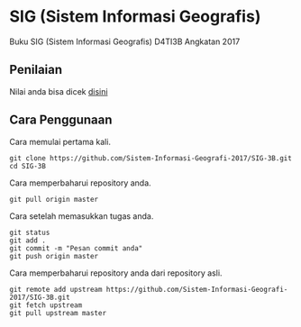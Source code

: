 # SIG (Sistem Informasi Geografis)

Buku SIG (Sistem Informasi Geografis) D4TI3B Angkatan 2017

## Penilaian
Nilai anda bisa dicek [disini](https://docs.google.com/spreadsheets/d/1zQdfZP5UvV5X7fqC_Kzy5_sbEbO0iBgH3GIFZHYX1a4/edit?usp=sharing)

## Cara Penggunaan

Cara memulai pertama kali.
```
git clone https://github.com/Sistem-Informasi-Geografi-2017/SIG-3B.git
cd SIG-3B
```

Cara memperbaharui repository anda.
```
git pull origin master
```

Cara setelah memasukkan tugas anda.
```
git status
git add .
git commit -m "Pesan commit anda"
git push origin master
```

Cara memperbaharui repository anda dari repository asli.
```
git remote add upstream https://github.com/Sistem-Informasi-Geografi-2017/SIG-3B.git
git fetch upstream 
git pull upstream master
```
